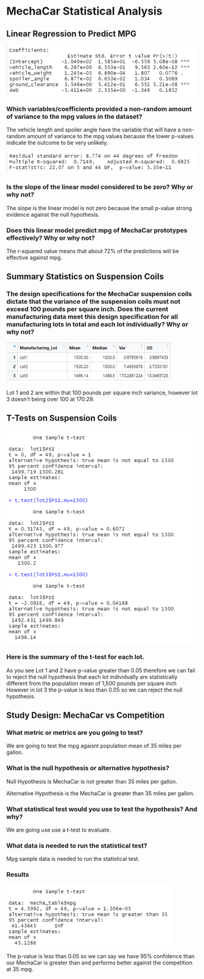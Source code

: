 # MechaCar Statistical Analysis
## Linear Regression to Predict MPG
![image](assets/1.png)
### Which variables/coefficients provided a non-random amount of variance to the mpg values in the dataset?
The vehicle length and spoiler angle have the variable that will have a non-random amount of variance to the mpg values because the lower p-values indicate the outcome to be very unlikely. 

![image](assets/2.png)
### Is the slope of the linear model considered to be zero? Why or why not?
The slope is the linear model is not zero because the small p-value strong evidence against the null hypothesis.
### Does this linear model predict mpg of MechaCar prototypes effectively? Why or why not?
The r-squared value means that about 72% of the predictions will be effective against mpg. 

## Summary Statistics on Suspension Coils

### The design specifications for the MechaCar suspension coils dictate that the variance of the suspension coils must not exceed 100 pounds per square inch. Does the current manufacturing data meet this design specification for all manufacturing lots in total and each lot individually? Why or why not?
![image](assets/3.png)

Lot 1 and 2 are within that 100 pounds per square inch variance, however lot 3 doesn't being over 100 at 170.29. 

## T-Tests on Suspension Coils
![image](assets/4.png)
### Here is the summary of the t-test for each lot. 
As you see Lot 1 and 2 have p-value greater than 0.05 therefore we can fail to reject the null hypothesis that each lot individually are statistically different from the population mean of 1,500 pounds per square inch
However in lot 3 the p-value is less than 0.05 so we can reject the null hypothesis. 

## Study Design: MechaCar vs Competition
### What metric or metrics are you going to test?
We are going to test the mpg agaisnt population mean of 35 miles per gallon. 
### What is the null hypothesis or alternative hypothesis?
Null Hypothesis is MechaCar is not greater than 35 miles per gallon. 

Alternative Hypothesis is the MechaCar is greater than 35 miles per gallon. 
### What statistical test would you use to test the hypothesis? And why?
We are going use use a t-test to evaluate. 
### What data is needed to run the statistical test?
Mpg sample data is needed to run the statistical test. 
### Results 
![image](assets/5.png)

The p-value is less than 0.05 so we can say we have 95% confidence than our MechaCar is greater than and performs better against the competition at 35 mpg. 
